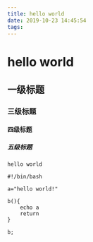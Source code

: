 ```yaml
---
title: hello world
date: 2019-10-23 14:45:54
tags:
---
```


# hello world
## 一级标题
### 三级标题
#### 四级标题
##### 五级标题

`hello world`

```shell
#!/bin/bash

a="hello world!"

b(){
    echo a
    return    
}

b;


```